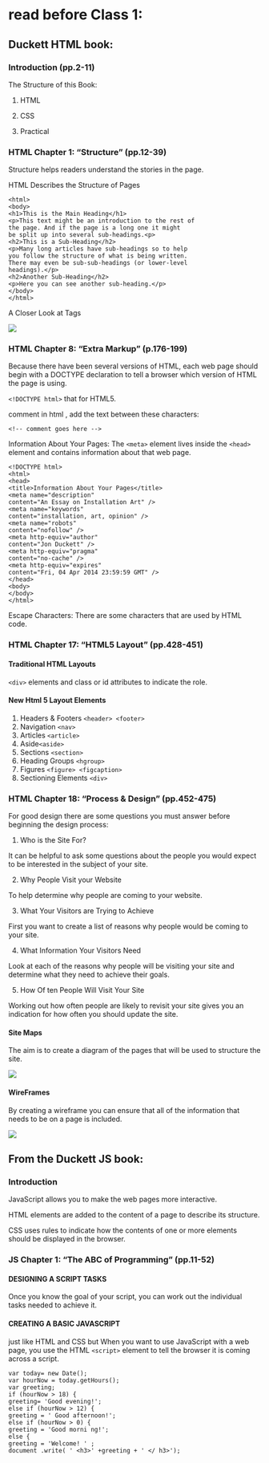 #  read before Class 1:

## Duckett HTML book:

### Introduction (pp.2-11)
The Structure of this Book:

1. HTML

2. CSS

3. Practical


### HTML Chapter 1: “Structure” (pp.12-39)
Structure helps readers understand the stories in the page.

HTML Describes the Structure of Pages

```
<html>
<body>
<h1>This is the Main Heading</h1>
<p>This text might be an introduction to the rest of
the page. And if the page is a long one it might
be split up into several sub-headings.<p>
<h2>This is a Sub-Heading</h2>
<p>Many long articles have sub-headings so to help
you follow the structure of what is being written.
There may even be sub-sub-headings (or lower-level
headings).</p>
<h2>Another Sub-Heading</h2>
<p>Here you can see another sub-heading.</p>
</body>
</html>
```
A Closer Look at Tags

![](https://i.ytimg.com/vi/E53PvtDo6qE/maxresdefault.jpg)
### HTML Chapter 8: “Extra Markup” (p.176-199)
Because there have been
several versions of HTML, each
web page should begin with a
DOCTYPE declaration to tell a
browser which version of HTML
the page is using.

`<!DOCTYPE html>` that for HTML5.

comment in html , add the text between these
characters:

`<!-- comment goes here -->`

Information About
Your Pages:
The `<meta>` element lives
inside the `<head>` element and
contains information about that
web page.
```
<!DOCTYPE html>
<html>
<head>
<title>Information About Your Pages</title>
<meta name="description"
content="An Essay on Installation Art" />
<meta name="keywords"
content="installation, art, opinion" />
<meta name="robots"
content="nofollow" />
<meta http-equiv="author"
content="Jon Duckett" />
<meta http-equiv="pragma"
content="no-cache" />
<meta http-equiv="expires"
content="Fri, 04 Apr 2014 23:59:59 GMT" />
</head>
<body>
</body>
</html>
```

Escape Characters: There are some characters that are used by HTML code.

### HTML Chapter 17: “HTML5 Layout” (pp.428-451)
#### Traditional HTML Layouts
`<div>` elements and class or id attributes
to indicate the role.
#### New Html 5 Layout Elements

1. Headers & Footers `<header> <footer>`
2. Navigation `<nav>`
3. Articles `<article>`
4. Aside`<aside>`
5. Sections `<section>`
6. Heading Groups `<hgroup>`
7. Figures `<figure> <figcaption>`
8. Sectioning Elements `<div>`



### HTML Chapter 18: “Process & Design” (pp.452-475)
For good design there are some questions you must answer before beginning the design process:

1. Who is the Site For?

It can be helpful to ask some
questions about the people you
would expect to be interested in
the subject of your site.

2. Why People Visit your Website

To help determine why people
are coming to your website.

3. What Your Visitors are
Trying to Achieve

First you want to create a list
of reasons why people would
be coming to your site.

4. What Information
Your Visitors Need

Look at each of the reasons why
people will be visiting your site
and determine what they need to
achieve their goals.

5. How Of ten People Will
Visit Your Site

Working out how often people
are likely to revisit your site gives
you an indication for how often
you should update the site.

#### Site Maps
The aim is to create a diagram
of the pages that will be used
to structure the site.

![](https://miro.medium.com/max/1020/1*o9bEM0OrWcpWpKjHuC5eqA.png)

#### WireFrames
By creating a wireframe you can
ensure that all of the information
that needs to be on a page is
included.

![](https://www.ditdot.hr/images/dev/030/wireframes-01.png)

## From the Duckett JS book:

### Introduction

JavaScript allows you to make the web pages more interactive.

HTML elements are added to the content of a page to describe its structure.

CSS uses rules to indicate how the contents of one or more elements should be displayed in the browser.
### JS Chapter 1: “The ABC of Programming” (pp.11-52)

#### DESIGNING A SCRIPT TASKS
Once you know the goal of your script, you can work out the individual tasks needed to achieve it.

#### CREATING A BASIC JAVASCRIPT

just like HTML and CSS but When you want to use JavaScript with a web page, you use the HTML
`<script>` element to tell the browser it is coming across a script.

```
var today= new Date();
var hourNow = today.getHours();
var greeting;
if (hourNow > 18) {
greeting= 'Good evening!';
else if (hourNow > 12) {
greeting = ' Good afternoon!';
else if (hourNow > 0) {
greeting = 'Good morni ng!';
else {
greeting = 'Welcome! ' ;
document .write( ' <h3>' +greeting + ' </ h3>');
```

